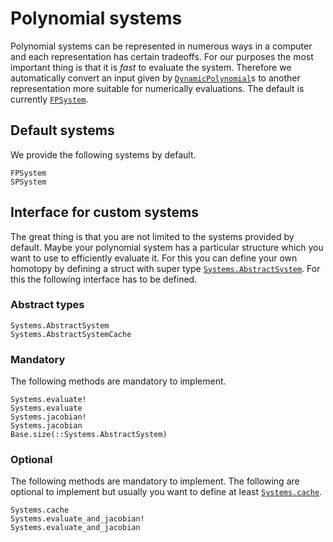 # Polynomial systems

Polynomial systems can be represented in numerous ways in a computer and each
representation has certain tradeoffs. For our purposes the most important thing
is that it is *fast* to evaluate the system. Therefore we automatically convert
an input given by [`DynamicPolynomial`](https://github.com/JuliaAlgebra/DynamicPolynomials.jl)s
to another representation more suitable for numerically evaluations.
The default is currently [`FPSystem`](@ref).

## Default systems
We provide the following systems by default.
```@docs
FPSystem
SPSystem
```

## Interface for custom systems

The great thing is that you are not limited to the systems provided by default.
Maybe your polynomial system has a particular structure which you want to use to efficiently
evaluate it. For this you can define your own homotopy by defining a
struct with super type [`Systems.AbstractSystem`](@ref).
For this the following interface has to be defined.

### Abstract types
```@docs
Systems.AbstractSystem
Systems.AbstractSystemCache
```

### Mandatory
The following methods are mandatory to implement.
```@docs
Systems.evaluate!
Systems.evaluate
Systems.jacobian!
Systems.jacobian
Base.size(::Systems.AbstractSystem)
```

### Optional
The following methods are mandatory to implement.
The following are optional to implement but usually you want to define at least
[`Systems.cache`](@ref).
```@docs
Systems.cache
Systems.evaluate_and_jacobian!
Systems.evaluate_and_jacobian
```
